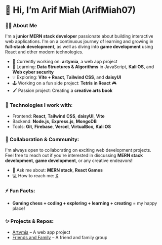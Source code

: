 # 👋 Hi, I’m Arif Miah (ArifMiah07)

### 👨‍💻 About Me  
I'm a **junior MERN stack developer** passionate about building interactive web applications. I'm on a continuous journey of learning and growing in **full-stack development**, as well as diving into **game development** using React and other modern technologies.  

- 🔭 Currently working on: **artymia**, a web app project  
- 🌱 Learning: **Data Structures & Algorithms** in JavaScript, **Kali OS**, and **Web cyber security**  
- 💡 Exploring: **Vite + React**, **Tailwind CSS**, and **daisyUI**  
- 🕹️ Working on a fun side project: **Tetris in React** 🎮  
- 🖌️ Passion project: Creating a **creative arts book**  

### 💼 Technologies I work with:  
- Frontend: **React**, **Tailwind CSS**, **daisyUI**, **Vite**  
- Backend: **Node.js**, **Express.js**, **MongoDB**  
- Tools: **Git**, **Firebase**, **Vercel**, **VirtualBox**, **Kali OS**  

### 🤝 Collaboration & Community:  
I'm always open to collaborating on exciting web development projects. Feel free to reach out if you're interested in discussing **MERN stack development**, **game development**, or any creative endeavors!  

- 💬 Ask me about: **MERN stack**, **React Games**  
- 💻 How to reach me: [X](https://x.com/ArifMiah01)  

### ⚡ Fun Facts:  
- **Gaming chess + coding + exploring + learning + creating** = my happy place!  

### ✨ Projects & Repos:  
- [Artymia](https://github.com/ArifMiah07/artymia) – A web app project  
- [Friends and Family](https://xfnf.netlify.app/) – A friend and family group  

<!---
ArifMiah07/ArifMiah07 is a ✨ special ✨ repository because its `README.md` (this file) appears on your GitHub profile.  
You can click the Preview link to take a look at your changes.  
--->
